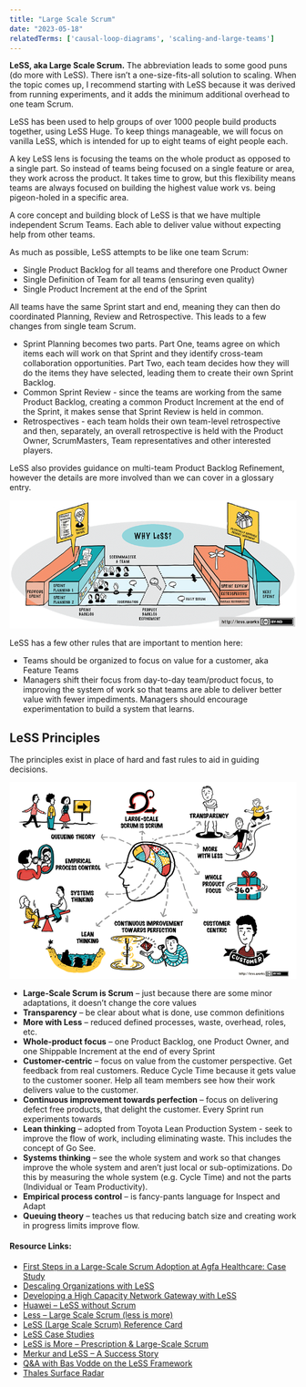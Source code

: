 ```yaml
---
title: "Large Scale Scrum"
date: "2023-05-18"
relatedTerms: ['causal-loop-diagrams', 'scaling-and-large-teams']
---
```


**LeSS, aka Large Scale Scrum.** The abbreviation leads to some good puns (do more with LeSS). There isn’t a one-size-fits-all solution to scaling. When the topic comes up, I recommend starting with LeSS because it was derived from running experiments, and it adds the minimum additional overhead to one team Scrum.

LeSS has been used to help groups of over 1000 people build products together, using LeSS Huge. To keep things manageable, we will focus on vanilla LeSS, which is intended for up to eight teams of eight people each.

A key LeSS lens is focusing the teams on the whole product as opposed to a single part. So instead of teams being focused on a single feature or area, they work across the product. It takes time to grow, but this flexibility means teams are always focused on building the highest value work vs. being pigeon-holed in a specific area.

A core concept and building block of LeSS is that we have multiple independent Scrum Teams. Each able to deliver value without expecting help from other teams.

As much as possible, LeSS attempts to be like one team Scrum:

- Single Product Backlog for all teams and therefore one Product Owner
- Single Definition of Team for all teams (ensuring even quality)
- Single Product Increment at the end of the Sprint

All teams have the same Sprint start and end, meaning they can then do coordinated Planning, Review and Retrospective. This leads to a few changes from single team Scrum.

- Sprint Planning becomes two parts. Part One, teams agree on which items each will work on that Sprint and they identify cross-team collaboration opportunities. Part Two, each team decides how they will do the items they have selected, leading them to create their own Sprint Backlog.
- Common Sprint Review - since the teams are working from the same Product Backlog, creating a common Product Increment at the end of the Sprint, it makes sense that Sprint Review is held in common.
- Retrospectives - each team holds their own team-level retrospective and then, separately, an overall retrospective is held with the Product Owner, ScrumMasters, Team representatives and other interested players.

LeSS also provides guidance on multi-team Product Backlog Refinement, however the details are more involved than we can cover in a glossary entry.

![Why LeSS image - creative commons usage, original by less.works ](images/why-LeSS.png)

LeSS has a few other rules that are important to mention here:

- Teams should be organized to focus on value for a customer, aka Feature Teams
- Managers shift their focus from day-to-day team/product focus, to improving the system of work so that teams are able to deliver better value with fewer impediments. Managers should encourage experimentation to build a system that learns.

## LeSS Principles

The principles exist in place of hard and fast rules to aid in guiding decisions.

![LeSS principles image - creative commons usage, original by less.works ](images/LeSS-principles.png)

- **Large-Scale Scrum is Scrum** – just because there are some minor adaptations, it doesn’t change the core values
- **Transparency** – be clear about what is done, use common definitions
- **More with Less** – reduced defined processes, waste, overhead, roles, etc.
- **Whole-product focus** – one Product Backlog, one Product Owner, and one Shippable Increment at the end of every Sprint
- **Customer-centric** – focus on value from the customer perspective. Get feedback from real customers. Reduce Cycle Time because it gets value to the customer sooner. Help all team members see how their work delivers value to the customer.
- **Continuous improvement towards perfection** – focus on delivering defect free products, that delight the customer. Every Sprint run experiments towards
- **Lean thinking** – adopted from Toyota Lean Production System - seek to improve the flow of work, including eliminating waste. This includes the concept of Go See.
- **Systems thinking** – see the whole system and work so that changes improve the whole system and aren’t just local or sub-optimizations. Do this by measuring the whole system (e.g. Cycle Time) and not the parts (Individual or Team Productivity).
- **Empirical process control** – is fancy-pants language for Inspect and Adapt
- **Queuing theory** – teaches us that reducing batch size and creating work in progress limits improve flow.

#### Resource Links:

- [First Steps in a Large-Scale Scrum Adoption at Agfa Healthcare: Case Study](https://less.works/case-studies/agfa-healthcare.html)
- [Descaling Organizations with LeSS](https://less.works/blog/2015/05/08/less-scaling-descaling-organizations-with-less.html)
- [Developing a High Capacity Network Gateway with LeSS](https://www.infoq.com/articles/network-gateway-less)
- [Huawei – LeSS without Scrum](https://less.works/case-studies/huawei)
- [Less – Large Scale Scrum (less is more)](https://less.works/)
- [LeSS (Large Scale Scrum) Reference Card](https://less.works/resources/LeSS-rules-cards.pdf) 
- [LeSS Case Studies](https://less.works/case-studies/index.html)
- [LeSS is More – Prescription & Large-Scale Scrum](https://www.agilecentre.com/less-is-more/)
- [Merkur and LeSS – A Success Story](https://less.works/case-studies/merkur.html)
- [Q&A with Bas Vodde on the LeSS Framework](https://www.infoq.com/articles/less-framework)
- [Thales Surface Radar](https://less.works/case-studies/thales-surface-radar.html)

